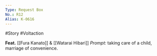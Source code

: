 ```yaml
---
Type: Request Box
No.: R12
Alias: K-0616
---
```

#Story #Voltaction 

**Feat.** [[Fura Kanato]] & [[Watarai Hibari]]
*Prompt:* taking care of a child, marriage of convenience.



